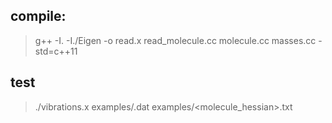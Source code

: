 ## compile:
>g++ -I. -I./Eigen -o read.x read_molecule.cc molecule.cc masses.cc -std=c++11

## test

>./vibrations.x examples/<molecule>.dat examples/<molecule_hessian>.txt